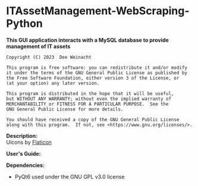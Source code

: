 # ITAssetManagement-WebScraping-Python

**This GUI application interacts with a MySQL database to provide management
of IT assets**

    Copyright (C) 2023  Dee Weinacht

    This program is free software: you can redistribute it and/or modify
    it under the terms of the GNU General Public License as published by
    the Free Software Foundation, either version 3 of the License, or
    (at your option) any later version.

    This program is distributed in the hope that it will be useful,
    but WITHOUT ANY WARRANTY; without even the implied warranty of
    MERCHANTABILITY or FITNESS FOR A PARTICULAR PURPOSE.  See the
    GNU General Public License for more details.

    You should have received a copy of the GNU General Public License
    along with this program.  If not, see <https://www.gnu.org/licenses/>.

**Description:**  
Uicons by <a href="https://www.flaticon.com/uicons">Flaticon</a>

**User's Guide:**  


**Dependencies:**
- PyQt6 used under the GNU GPL v3.0 license
